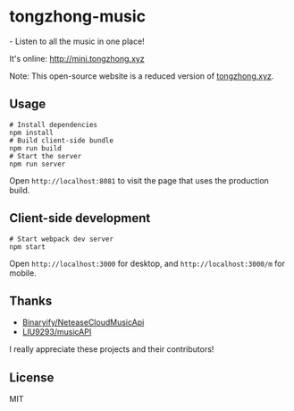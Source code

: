 # tongzhong-music
<p>- Listen to all the music in one place!</p>
<p>It's online: <a href="http://mini.tongzhong.xyz">http://mini.tongzhong.xyz</a> </p>
<p> Note: This open-source website is a reduced version of <a href="http://tongzhong.xyz">tongzhong.xyz</a>.</p>


## Usage
    # Install dependencies
    npm install
    # Build client-side bundle
    npm run build
    # Start the server
    npm run server
Open `http://localhost:8081` to visit the page that uses the production build.

## Client-side development
    # Start webpack dev server
    npm start
Open `http://localhost:3000` for desktop, and `http://localhost:3000/m` for mobile.

## Thanks
<ul>
<li><a href="https://github.com/Binaryify/NeteaseCloudMusicApi">Binaryify/NeteaseCloudMusicApi</a></li>
<li><a href="https://github.com/LIU9293/musicAPI">LIU9293/musicAPI</a></li>
</ul>
I really appreciate these projects and their contributors!

## License
MIT
